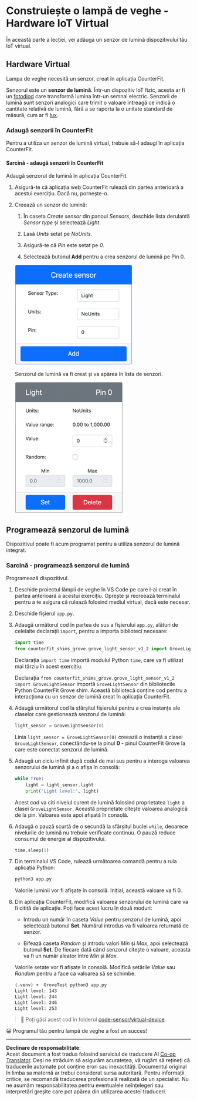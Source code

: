 <!--
CO_OP_TRANSLATOR_METADATA:
{
  "original_hash": "11f10c6760fb8202cf368422702fdf70",
  "translation_date": "2025-08-28T10:38:23+00:00",
  "source_file": "1-getting-started/lessons/3-sensors-and-actuators/virtual-device-sensor.md",
  "language_code": "ro"
}
-->
# Construiește o lampă de veghe - Hardware IoT Virtual

În această parte a lecției, vei adăuga un senzor de lumină dispozitivului tău IoT virtual.

## Hardware Virtual

Lampa de veghe necesită un senzor, creat în aplicația CounterFit.

Senzorul este un **senzor de lumină**. Într-un dispozitiv IoT fizic, acesta ar fi un [fotodiod](https://wikipedia.org/wiki/Photodiode) care transformă lumina într-un semnal electric. Senzorii de lumină sunt senzori analogici care trimit o valoare întreagă ce indică o cantitate relativă de lumină, fără a se raporta la o unitate standard de măsură, cum ar fi [lux](https://wikipedia.org/wiki/Lux).

### Adaugă senzorii în CounterFit

Pentru a utiliza un senzor de lumină virtual, trebuie să-l adaugi în aplicația CounterFit.

#### Sarcină - adaugă senzorii în CounterFit

Adaugă senzorul de lumină în aplicația CounterFit.

1. Asigură-te că aplicația web CounterFit rulează din partea anterioară a acestui exercițiu. Dacă nu, pornește-o.

1. Creează un senzor de lumină:

    1. În caseta *Create sensor* din panoul *Sensors*, deschide lista derulantă *Sensor type* și selectează *Light*.

    1. Lasă *Units* setat pe *NoUnits*.

    1. Asigură-te că *Pin* este setat pe *0*.

    1. Selectează butonul **Add** pentru a crea senzorul de lumină pe Pin 0.

    ![Setările senzorului de lumină](../../../../../translated_images/counterfit-create-light-sensor.9f36a5e0d4458d8d554d54b34d2c806d56093d6e49fddcda2d20f6fef7f5cce1.ro.png)

    Senzorul de lumină va fi creat și va apărea în lista de senzori.

    ![Senzorul de lumină creat](../../../../../translated_images/counterfit-light-sensor.5d0f5584df56b90f6b2561910d9cb20dfbd73eeff2177c238d38f4de54aefae1.ro.png)

## Programează senzorul de lumină

Dispozitivul poate fi acum programat pentru a utiliza senzorul de lumină integrat.

### Sarcină - programează senzorul de lumină

Programează dispozitivul.

1. Deschide proiectul lămpii de veghe în VS Code pe care l-ai creat în partea anterioară a acestui exercițiu. Oprește și recreează terminalul pentru a te asigura că rulează folosind mediul virtual, dacă este necesar.

1. Deschide fișierul `app.py`.

1. Adaugă următorul cod în partea de sus a fișierului `app.py`, alături de celelalte declarații `import`, pentru a importa biblioteci necesare:

    ```python
    import time
    from counterfit_shims_grove.grove_light_sensor_v1_2 import GroveLightSensor
    ```

    Declarația `import time` importă modulul Python `time`, care va fi utilizat mai târziu în acest exercițiu.

    Declarația `from counterfit_shims_grove.grove_light_sensor_v1_2 import GroveLightSensor` importă `GroveLightSensor` din bibliotecile Python CounterFit Grove shim. Această bibliotecă conține cod pentru a interacționa cu un senzor de lumină creat în aplicația CounterFit.

1. Adaugă următorul cod la sfârșitul fișierului pentru a crea instanțe ale claselor care gestionează senzorul de lumină:

    ```python
    light_sensor = GroveLightSensor(0)
    ```

    Linia `light_sensor = GroveLightSensor(0)` creează o instanță a clasei `GroveLightSensor`, conectându-se la pinul **0** - pinul CounterFit Grove la care este conectat senzorul de lumină.

1. Adaugă un ciclu infinit după codul de mai sus pentru a interoga valoarea senzorului de lumină și a o afișa în consolă:

    ```python
    while True:
        light = light_sensor.light
        print('Light level:', light)
    ```

    Acest cod va citi nivelul curent de lumină folosind proprietatea `light` a clasei `GroveLightSensor`. Această proprietate citește valoarea analogică de la pin. Valoarea este apoi afișată în consolă.

1. Adaugă o pauză scurtă de o secundă la sfârșitul buclei `while`, deoarece nivelurile de lumină nu trebuie verificate continuu. O pauză reduce consumul de energie al dispozitivului.

    ```python
    time.sleep(1)
    ```

1. Din terminalul VS Code, rulează următoarea comandă pentru a rula aplicația Python:

    ```sh
    python3 app.py
    ```

    Valorile luminii vor fi afișate în consolă. Inițial, această valoare va fi 0.

1. Din aplicația CounterFit, modifică valoarea senzorului de lumină care va fi citită de aplicație. Poți face acest lucru în două moduri:

    * Introdu un număr în caseta *Value* pentru senzorul de lumină, apoi selectează butonul **Set**. Numărul introdus va fi valoarea returnată de senzor.

    * Bifează caseta *Random* și introdu valori *Min* și *Max*, apoi selectează butonul **Set**. De fiecare dată când senzorul citește o valoare, aceasta va fi un număr aleator între *Min* și *Max*.

    Valorile setate vor fi afișate în consolă. Modifică setările *Value* sau *Random* pentru a face ca valoarea să se schimbe.

    ```output
    (.venv) ➜  GroveTest python3 app.py 
    Light level: 143
    Light level: 244
    Light level: 246
    Light level: 253
    ```

> 💁 Poți găsi acest cod în folderul [code-sensor/virtual-device](../../../../../1-getting-started/lessons/3-sensors-and-actuators/code-sensor/virtual-device).

😀 Programul tău pentru lampă de veghe a fost un succes!

---

**Declinare de responsabilitate**:  
Acest document a fost tradus folosind serviciul de traducere AI [Co-op Translator](https://github.com/Azure/co-op-translator). Deși ne străduim să asigurăm acuratețea, vă rugăm să rețineți că traducerile automate pot conține erori sau inexactități. Documentul original în limba sa maternă ar trebui considerat sursa autoritară. Pentru informații critice, se recomandă traducerea profesională realizată de un specialist. Nu ne asumăm responsabilitatea pentru eventualele neînțelegeri sau interpretări greșite care pot apărea din utilizarea acestei traduceri.